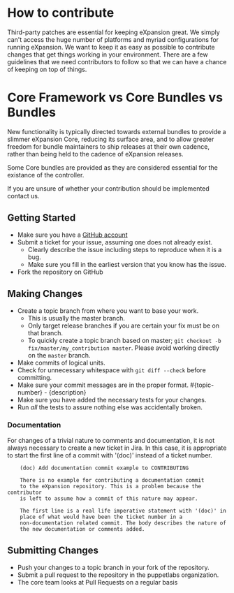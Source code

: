 # How to contribute

Third-party patches are essential for keeping eXpansion great. We simply can't
access the huge number of platforms and myriad configurations for running
eXpansion. We want to keep it as easy as possible to contribute changes that
get things working in your environment. There are a few guidelines that we
need contributors to follow so that we can have a chance of keeping on
top of things.

# Core Framework vs Core Bundles vs Bundles

New functionality is typically directed towards external bundles to provide a slimmer
eXpansion Core, reducing its surface area, and to allow greater freedom for
bundle maintainers to ship releases at their own cadence, rather than
being held to the cadence of eXpansion releases.

Some Core bundles are provided as they are considered essential for the existance
of the controller. 

If you are unsure of whether your contribution should be implemented contact us.

## Getting Started

* Make sure you have a [GitHub account](https://github.com/signup/free)
* Submit a ticket for your issue, assuming one does not already exist.
  * Clearly describe the issue including steps to reproduce when it is a bug.
  * Make sure you fill in the earliest version that you know has the issue.
* Fork the repository on GitHub

## Making Changes

* Create a topic branch from where you want to base your work.
  * This is usually the master branch.
  * Only target release branches if you are certain your fix must be on that
    branch.
  * To quickly create a topic branch based on master; `git checkout -b
    fix/master/my_contribution master`. Please avoid working directly on the
    `master` branch.
* Make commits of logical units.
* Check for unnecessary whitespace with `git diff --check` before committing.
* Make sure your commit messages are in the proper format. #{topic-number} - {description}
* Make sure you have added the necessary tests for your changes.
* Run _all_ the tests to assure nothing else was accidentally broken.

### Documentation

For changes of a trivial nature to comments and documentation, it is not
always necessary to create a new ticket in Jira. In this case, it is
appropriate to start the first line of a commit with '(doc)' instead of
a ticket number.

````
    (doc) Add documentation commit example to CONTRIBUTING

    There is no example for contributing a documentation commit
    to the eXpansion repository. This is a problem because the contributor
    is left to assume how a commit of this nature may appear.

    The first line is a real life imperative statement with '(doc)' in
    place of what would have been the ticket number in a
    non-documentation related commit. The body describes the nature of
    the new documentation or comments added.
````

## Submitting Changes

* Push your changes to a topic branch in your fork of the repository.
* Submit a pull request to the repository in the puppetlabs organization.
* The core team looks at Pull Requests on a regular basis

